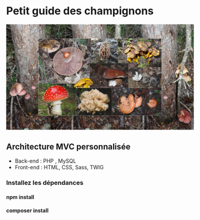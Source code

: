# Petit guide des champignons

![[Petit guide des champignons](https://petit-guide-des-champignons.000webhostapp.com/)](https://github.com/ricou12/guide-des-champignons/blob/master/public_html/assets/images/ArPl.jpg)

## Architecture MVC personnalisée
- Back-end : PHP , MySQL
- Front-end : HTML, CSS, Sass, TWIG

### Installez les dépendances
#### npm install
#### composer install 
